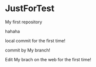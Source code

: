 # JustForTest
My first repository

hahaha

local commit for the first time!

commit by My branch!

Edit My brach on the web for the first time!
